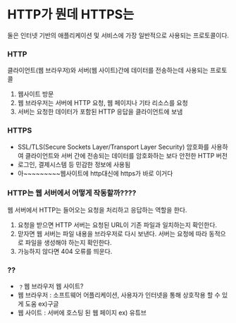 # HTTP가 뭔데 HTTPS는

둘은 인터넷 기반의 애플리케이션 및 서비스에 가장 일반적으로 사용되는 프로토콜이다.

### HTTP
클라이언트(웹 브라우저)와 서버(웹 사이트)간에 데이터를 전송하는데 사용되는 프로토콜 
1. 웹사이트 방문
2. 웹 브라우저는 서버에 HTTP 요청, 웹 페이지나 기타 리소스를 요청
3. 서버는 요청한 데이터가 포함된 HTTP 응답을 클라이언트에 보냄

### HTTPS
- SSL/TLS(Secure Sockets Layer/Transport Layer Security) 암호화를 사용하여 클라이언트와 서버 간에 전송되는 데이터를 암호화하는 보다 안전한 HTTP 버전 
- 로그인, 결제시스템 등 민감한 정보에 사용됨
- 아~~~~~~~~~웹사이트에 http대신에 https가 바로 이거다

### HTTP는 웹 서버에서 어떻게 작동할까????
웹 서버에서 HTTP는 들어오는 요청을 처리하고 응답하는 역할을 한다.
1. 요청을 받으면 HTTP 서버는 요청된 URL이 기존 파일과 일치하는지 확인한다.
2. 맏자면 웹 서버는 파일 내용을 브라우저로 다시 보낸다. 서버는 요청에 따라 동적으로 파일을 생성해야 하는지 확인한다.
3. 가능하지 않다면 404 오류를 띄운다.


### ⁇
-   ﹖웹 브라우저 웹 사이트?
  - 웹 브라우저 : 소프트웨어 어플리케이션, 사용자가 인터넷을 통해 상호작용 할 수 있게 도움 ex)구글
  - 웹 사이트 : 서버에 호스팅 된 웹 페이지 ex) 유튜브